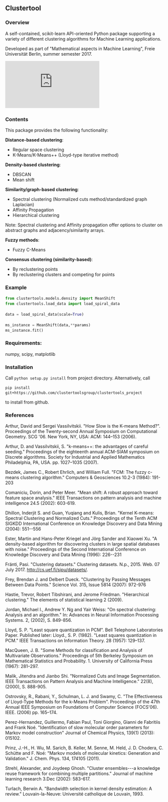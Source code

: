 
## Clustertool

### Overview

A self-contained, scikit-learn API-oriented Python package supporting a variety of different clustering algorithms for Machine Learning applications.

Developed as part of "Mathematical aspects in Machine Learning", Freie Universität Berlin, summer semester 2017.

![](https://raw.githubusercontent.com/clustertoolsgroup/clustertools_project/master/images/meanshift.pdf)

### Contents
This package provides the following functionality:

**Distance-based clustering**:

- Regular space clustering 
- K-Means/K-Means++ (Lloyd-type iterative method)

**Density-based clustering**:

- DBSCAN
- Mean shift

**Similarity/graph-based clustering**:

- Spectral clustering (Normalized cuts method/standardized graph Laplacian)
- Affinity Propagation
- Hierarchical clustering

Note: Spectral clustering and Affinity propagation offer options to cluster on abstract graphs and adjacency/similarity arrays.

**Fuzzy methods**:

- Fuzzy C-Means

**Consensus clustering (similarity-based)**:

- By reclustering points
- By reclustering clusters and competing for points

### Example

```python
from clustertools.models.density import MeanShift
from clustertools.load_data import load_spiral_data

data = load_spiral_data(scale=True)

ms_instance = MeanShift(data,**params)
ms_instance.fit()
```

### Requirements:
numpy, scipy, matplotlib

### Installation
Call
```python setup.py install```
from project directory. Alternatively, call
```
pip install git+https://github.com/clustertoolsgroup/clustertools_project
``` 
to install from github.

### References

Arthur, David and Sergei Vassilvitskii. "How Slow is the K-means Method?". Proceedings of the Twenty-second Annual Symposium on Computational Geometry. SCG '06. New York, NY, USA: ACM: 144–153 (2006).

Arthur, D. and Vassilvitskii, S. "k-means++: the advantages of careful seeding." Proceedings of the eighteenth annual ACM-SIAM symposium on Discrete algorithms. Society for Industrial and Applied Mathematics Philadelphia, PA, USA. pp. 1027–1035 (2007).

Bezdek, James C., Robert Ehrlich, and William Full. "FCM: The fuzzy c-means clustering algorithm." Computers \& Geosciences 10.2-3 (1984): 191-203

Comaniciu, Dorin, and Peter Meer. "Mean shift: A robust approach toward feature space analysis." IEEE Transactions on pattern analysis and machine intelligence 24.5 (2002): 603-619.

Dhillon, Inderjit S. and Guan, Yuqiang and Kulis, Brian.
"Kernel K-means: Spectral Clustering and Normalized Cuts."
Proceedings of the Tenth ACM SIGKDD International Conference on Knowledge Discovery and Data Mining (2004): 551--556

Ester, Martin and Hans-Peter Kriegel and Jörg Sander and Xiaowei Xu.
"A density-based algorithm for discovering clusters in large spatial databases with noise." Proceedings of the Second International Conference on Knowledge Discovery and Data Mining
(1996): 226--231
   
Fränti, Pasi. "Clustering datasets." Clustering datasets. N.p., 2015. Web. 07 July 2017. <http://cs.uef.fi/sipu/datasets/>.
   
Frey, Brendan J. and Delbert Dueck. "Clustering by Passing Messages Between Data Points."
Science Vol. 315, Issue 5814 (2007): 972-976

Hastie, Trevor, Robert Tibshirani, and Jerome Friedman. "Hierarchical clustering." The elements of statistical learning 2 (2009).

Jordan, Michael I., Andrew Y. Ng and Yair Weiss: "On spectral clustering: Analysis and an algorithm." In: Advances in Neural Information Processing Systems. 2, (2002), S. 849-856.

Lloyd, S. P. "Least square quantization in PCM". Bell Telephone Laboratories Paper. Published later: Lloyd., S. P. (1982). "Least squares quantization in PCM." IEEE Transactions on Information Theory. 28 (1957): 129–137.

MacQueen, J. B. "Some Methods for classification and Analysis of Multivariate Observations." Proceedings of 5th Berkeley Symposium on Mathematical Statistics and Probability. 1. University of California Press (1967): 281–297.

Malik, Jitendra and Jianbo Shi. "Normalized Cuts and Image Segmentation. IEEE Transactions on Pattern Analysis and Machine Intelligence." 22(8), (2000), S. 888-905.

Ostrovsky, R., Rabani, Y., Schulman, L. J. and Swamy, C. "The Effectiveness of Lloyd-Type Methods for the k-Means Problem". Proceedings of the 47th Annual IEEE Symposium on Foundations of Computer Science (FOCS'06). IEEE. (2006) pp. 165–174.

Perez-Hernandez, Guillermo, Fabian Paul, Toni Giorgino, Gianni de Fabritiis and Frank Noé.
"Identification of slow molecular order parameters for Markov model construction" Journal of Chemical Physics, 139(1) (2013): 015102. 

Prinz, J.-H., H. Wu, M. Sarich, B. Keller, M. Senne, M. Held, J. D. Chodera, C. Schütte and F. Noé: "Markov models of molecular kinetics: Generation and Validation." J. Chem. Phys. 134, 174105 (2011).

Strehl, Alexander, and Joydeep Ghosh. "Cluster ensembles---a knowledge reuse framework for combining multiple partitions." Journal of machine learning research 3.Dec (2002): 583-617.

Turlach, Berwin A. "Bandwidth selection in kernel density estimation: A review." Louvain-la-Neuve: Université catholique de Louvain, 1993.
